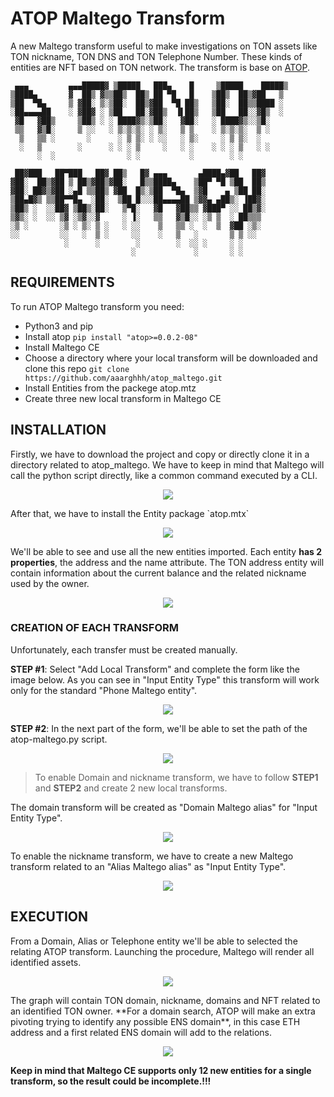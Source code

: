 # ATOP Maltego Transform
A new Maltego transform useful to make investigations on TON assets like TON nickname, TON DNS and TON Telephone Number. These kinds of entities are NFT based on TON network. The transform is base on [ATOP](https://github.com/aaarghhh/a_TON_of_privacy).  

```
 ▄▄▄         ▄▄▄█████▓ ▒█████   ███▄    █     ▒█████    █████▒   
▒████▄       ▓  ██▒ ▓▒▒██▒  ██▒ ██ ▀█   █    ▒██▒  ██▒▓██   ▒    
▒██  ▀█▄     ▒ ▓██░ ▒░▒██░  ██▒▓██  ▀█ ██▒   ▒██░  ██▒▒████ ░    
░██▄▄▄▄██    ░ ▓██▓ ░ ▒██   ██░▓██▒  ▐▌██▒   ▒██   ██░░▓█▒  ░    
 ▓█   ▓██▒     ▒██▒ ░ ░ ████▓▒░▒██░   ▓██░   ░ ████▓▒░░▒█░       
 ▒▒   ▓▒█░     ▒ ░░   ░ ▒░▒░▒░ ░ ▒░   ▒ ▒    ░ ▒░▒░▒░  ▒ ░       
  ▒   ▒▒ ░       ░      ░ ▒ ▒░ ░ ░░   ░ ▒░     ░ ▒ ▒░  ░         
  ░   ▒        ░      ░ ░ ░ ▒     ░   ░ ░    ░ ░ ░ ▒   ░ ░       
      ░  ░                ░ ░           ░        ░ ░             
                                                                 
 ██▓███   ██▀███   ██▓ ██▒   █▓ ▄▄▄       ▄████▄▓██   ██▓        
▓██░  ██▒▓██ ▒ ██▒▓██▒▓██░   █▒▒████▄    ▒██▀ ▀█ ▒██  ██▒        
▓██░ ██▓▒▓██ ░▄█ ▒▒██▒ ▓██  █▒░▒██  ▀█▄  ▒▓█    ▄ ▒██ ██░        
▒██▄█▓▒ ▒▒██▀▀█▄  ░██░  ▒██ █░░░██▄▄▄▄██ ▒▓▓▄ ▄██▒░ ▐██▓░        
▒██▒ ░  ░░██▓ ▒██▒░██░   ▒▀█░   ▓█   ▓██▒▒ ▓███▀ ░░ ██▒▓░        
▒▓▒░ ░  ░░ ▒▓ ░▒▓░░▓     ░ ▐░   ▒▒   ▓▒█░░ ░▒ ▒  ░ ██▒▒▒         
░▒ ░       ░▒ ░ ▒░ ▒ ░   ░ ░░    ▒   ▒▒ ░  ░  ▒  ▓██ ░▒░         
░░         ░░   ░  ▒ ░     ░░    ░   ▒   ░       ▒ ▒ ░░          
            ░      ░        ░        ░  ░░ ░     ░ ░             
                           ░             ░       ░ ░   
```

## REQUIREMENTS
To run ATOP Maltego transform you need:
- Python3 and pip 
- Install atop `pip install "atop>=0.0.2-08"`
- Install Maltego CE
- Choose a directory where your local transform will be downloaded and clone this repo `git clone https://github.com/aaarghhh/atop_maltego.git`
- Install Entities from the packege atop.mtz
- Create three new local transform in Maltego CE

## INSTALLATION

Firstly, we have to download the project and copy or directly clone it in a directory related to atop_maltego. We have to keep in mind that Maltego will call the python script directly, like a common command executed by a CLI.

<p align="center">
  <img src="https://user-images.githubusercontent.com/968839/218276173-a65c04f9-dc35-4f88-b5e0-233fb9624f1f.png" />
</p>
After that,  we have to install the Entity package `atop.mtx`

<p align="center">
  <img src="https://user-images.githubusercontent.com/968839/218276399-24639bdb-1563-4351-8251-7ef9176ae720.png" />
</p>

We'll be able to see and use all the new entities imported. Each entity **has 2 properties**, the address and the name attribute. The TON address entity will contain information about the current balance and the related nickname used by the owner.
<p align="center">
  <img src="https://user-images.githubusercontent.com/968839/218276509-8ccb7585-1b90-4ef1-a1dd-c67e8f2ad650.png" />
</p>

### CREATION OF EACH TRANSFORM

Unfortunately, each transfer must be created manually.    
  
**STEP #1**: Select "Add Local Transform" and complete the form like the image below. As you can see in "Input Entity Type" this transform will work only for the standard "Phone Maltego entity".
<p align="center">
  <img src="https://user-images.githubusercontent.com/968839/218277527-5614115e-3f16-462d-8461-b8e38fb77b89.png" />
</p>

**STEP #2**: In the next part of the form, we'll be able to set the path of the atop-maltego.py script.
<p align="center">
  <img src="https://user-images.githubusercontent.com/968839/218277566-6ba9d4bf-4d48-4b35-83e3-278e0dbd7263.png" />
</p>

> To enable Domain and nickname transform, we have to follow **STEP1** and **STEP2** and create 2 new local transforms.

The domain transform will be created as "Domain Maltego alias" for "Input Entity Type".
<p align="center">
  <img src="https://user-images.githubusercontent.com/968839/218285951-9b94de85-52b3-4c1f-9e94-24655f1a6a65.png" />
</p>

To enable the nickname transform, we have to create a new Maltego transform related to an "Alias Maltego alias" as "Input Entity Type".
<p align="center">
  <img src="https://user-images.githubusercontent.com/968839/218286016-51b4ebcc-2ca7-4286-b15c-54b51ad06c70.png" />
</p>

## EXECUTION

From a Domain, Alias or Telephone entity we'll be able to selected the relating ATOP transform. Launching the procedure, Maltego will render all identified assets.
<p align="center">
  <img src="https://user-images.githubusercontent.com/968839/218276997-a2f36ce8-706b-456e-bdfb-53fc6b518a82.png" />
</p>
The graph will contain TON domain, nickname, domains and NFT related to an identified TON owner. **For a domain search, ATOP will make an extra pivoting trying to identify any possible ENS domain**, in this case ETH address and a first related ENS domain will add to the relations. 
<p align="center">
  <img src="https://user-images.githubusercontent.com/968839/218277133-507e7c44-fad3-44ca-8a13-d25e51c1fa5b.png" />
</p>

**Keep in mind that Maltego CE supports only 12 new entities for a single transform, so the result could be incomplete.!!!** 






